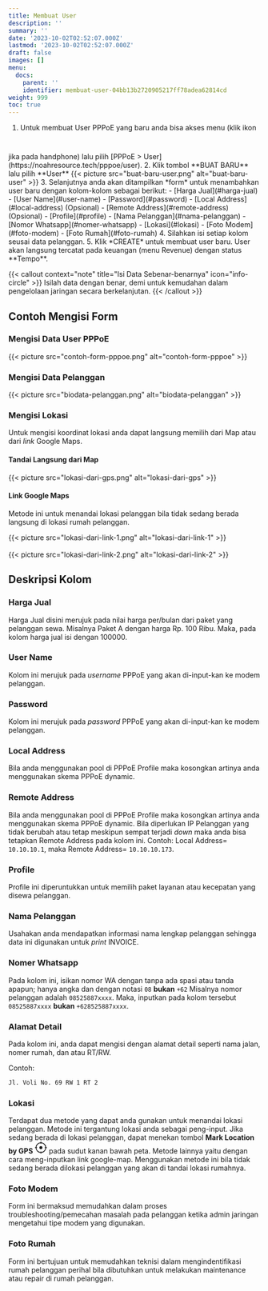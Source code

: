 ```yaml
---
title: Membuat User
description: ''
summary: ''
date: '2023-10-02T02:52:07.000Z'
lastmod: '2023-10-02T02:52:07.000Z'
draft: false
images: []
menu:
  docs:
    parent: ''
    identifier: membuat-user-04bb13b2720905217ff78adea62814cd
weight: 999
toc: true
---
```


1. Untuk membuat User PPPoE yang baru anda bisa akses menu (klik ikon <svg xmlns="http://www.w3.org/2000/svg" width="24" height="24" fill="currentColor" class="bi bi-list" viewBox="0 0 16 16">
  <path fill-rule="evenodd" d="M2.5 12a.5.5 0 0 1 .5-.5h10a.5.5 0 0 1 0 1H3a.5.5 0 0 1-.5-.5zm0-4a.5.5 0 0 1 .5-.5h10a.5.5 0 0 1 0 1H3a.5.5 0 0 1-.5-.5zm0-4a.5.5 0 0 1 .5-.5h10a.5.5 0 0 1 0 1H3a.5.5 0 0 1-.5-.5z"/>
</svg> jika pada handphone) lalu pilih [PPPoE > User](https://noahresource.tech/pppoe/user).
2. Klik tombol **BUAT BARU** lalu pilih **User**
{{< picture src="buat-baru-user.png" alt="buat-baru-user" >}}
3. Selanjutnya anda akan ditampilkan *form* untuk menambahkan user baru dengan kolom-kolom sebagai berikut:
    - [Harga Jual](#harga-jual)
    - [User Name](#user-name)
    - [Password](#password)
    - [Local Address](#local-address) (Opsional)
    - [Remote Address](#remote-address) (Opsional)
    - [Profile](#profile)
    - [Nama Pelanggan](#nama-pelanggan)
    - [Nomor Whatsapp](#nomer-whatsapp)
    - [Lokasi](#lokasi)
    - [Foto Modem](#foto-modem)
    - [Foto Rumah](#foto-rumah)
4. Silahkan isi setiap kolom seusai data pelanggan.
5. Klik *CREATE* untuk membuat user baru. User akan langsung tercatat pada keuangan (menu Revenue) dengan status **Tempo**.

{{< callout context="note" title="Isi Data Sebenar-benarnya" icon="info-circle" >}}
Isilah data dengan benar, demi untuk kemudahan dalam pengelolaan jaringan secara berkelanjutan.
{{< /callout >}}

## Contoh Mengisi Form

### Mengisi Data User PPPoE

{{< picture src="contoh-form-pppoe.png" alt="contoh-form-pppoe" >}}

### Mengisi Data Pelanggan

{{< picture src="biodata-pelanggan.png" alt="biodata-pelanggan" >}}

### Mengisi Lokasi

Untuk mengisi koordinat lokasi anda dapat langsung memilih dari Map atau dari *link* Google Maps.

#### Tandai Langsung dari Map

{{< picture src="lokasi-dari-gps.png" alt="lokasi-dari-gps" >}}

#### Link Google Maps

Metode ini untuk menandai lokasi pelanggan bila tidak sedang berada langsung di
lokasi rumah pelanggan.

{{< picture src="lokasi-dari-link-1.png" alt="lokasi-dari-link-1" >}} <br/><br/>
{{< picture src="lokasi-dari-link-2.png" alt="lokasi-dari-link-2" >}}

## Deskripsi Kolom

### Harga Jual

Harga Jual disini merujuk pada nilai harga per/bulan dari paket yang pelanggan sewa. Misalnya Paket A dengan harga Rp. 100 Ribu. Maka, pada kolom harga jual isi dengan 100000.

### User Name

Kolom ini merujuk pada *username* PPPoE yang akan di-input-kan ke modem pelanggan.

### Password

Kolom ini merujuk pada *password* PPPoE yang akan di-input-kan ke modem pelanggan.

### Local Address

Bila anda menggunakan pool di PPPoE Profile maka kosongkan artinya anda
menggunakan skema PPPoE dynamic.

### Remote Address

Bila anda menggunakan pool di PPPoE Profile maka kosongkan artinya anda menggunakan skema PPPoE dynamic. Bila diperlukan IP Pelanggan yang tidak berubah atau tetap meskipun sempat terjadi *down* maka anda bisa tetapkan Remote Address pada kolom ini. Contoh: Local Address= `10.10.10.1`, maka Remote Address= `10.10.10.173`.

### Profile

Profile ini diperuntukkan untuk memilih paket layanan atau kecepatan yang disewa pelanggan.

### Nama Pelanggan

Usahakan anda mendapatkan informasi nama lengkap pelanggan sehingga data ini digunakan untuk *print* INVOICE.

### Nomer Whatsapp

Pada kolom ini, isikan nomor WA dengan tanpa ada spasi atau tanda apapun; hanya angka dan dengan notasi `08` **bukan** `+62` Misalnya nomor pelanggan adalah `08525887xxxx`. Maka, inputkan pada kolom tersebut `08525887xxxx` **bukan** `+628525887xxxx`.

### Alamat Detail

Pada kolom ini, anda dapat mengisi dengan alamat detail seperti nama jalan, nomer rumah, dan atau RT/RW.

Contoh:

```html
Jl. Voli No. 69 RW 1 RT 2
```

### Lokasi

Terdapat dua metode yang dapat anda gunakan untuk menandai lokasi pelanggan. Metode ini tergantung lokasi anda sebagai peng-input. Jika sedang berada di lokasi pelanggan, dapat menekan tombol **Mark Location by GPS** <svg xmlns="http://www.w3.org/2000/svg" width="24" height="24" fill="currentColor" class="bi bi-crosshair" viewBox="0 0 16 16"> <path d="M8.5.5a.5.5 0 0 0-1 0v.518A7.001 7.001 0 0 0 1.018 7.5H.5a.5.5 0 0 0 0 1h.518A7.001 7.001 0 0 0 7.5 14.982v.518a.5.5 0 0 0 1 0v-.518A7.001 7.001 0 0 0 14.982 8.5h.518a.5.5 0 0 0 0-1h-.518A7.001 7.001 0 0 0 8.5 1.018V.5Zm-6.48 7A6.001 6.001 0 0 1 7.5 2.02v.48a.5.5 0 0 0 1 0v-.48a6.001 6.001 0 0 1 5.48 5.48h-.48a.5.5 0 0 0 0 1h.48a6.002 6.002 0 0 1-5.48 5.48v-.48a.5.5 0 0 0-1 0v.48A6.001 6.001 0 0 1 2.02 8.5h.48a.5.5 0 0 0 0-1h-.48ZM8 10a2 2 0 1 0 0-4 2 2 0 0 0 0 4Z"/> </svg> pada sudut kanan bawah peta. Metode lainnya yaitu dengan cara meng-inputkan link google-map. Menggunakan metode ini bila tidak sedang berada dilokasi pelanggan yang akan di tandai lokasi rumahnya.

### Foto Modem

Form ini bermaksud memudahkan dalam proses troubleshooting/pemecahan masalah pada pelanggan ketika admin jaringan mengetahui tipe modem yang digunakan.

### Foto Rumah

Form ini bertujuan untuk memudahkan teknisi dalam mengindentifikasi rumah pelanggan perihal bila dibutuhkan untuk melakukan maintenance atau repair di rumah pelanggan.
